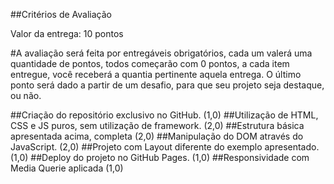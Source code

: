 ##Critérios de Avaliação

Valor da entrega: 10 pontos

#A avaliação será feita por entregáveis obrigatórios, cada um valerá uma quantidade de pontos, todos começarão com 0 pontos, a cada item entregue, você receberá a quantia pertinente aquela entrega. O último ponto será dado a partir de um desafio, para que seu projeto seja destaque, ou não.

##Criação do repositório exclusivo no GitHub. (1,0)
##Utilização de HTML, CSS e JS puros, sem utilização de framework. (2,0)
##Estrutura básica apresentada acima, completa (2,0)
##Manipulação do DOM através do JavaScript. (2,0)
##Projeto com Layout diferente do exemplo apresentado. (1,0)
##Deploy do projeto no GitHub Pages. (1,0)
##Responsividade com Media Querie aplicada (1,0)